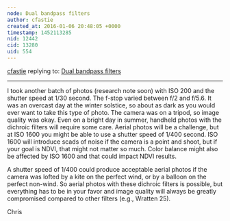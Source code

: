 ```yaml
---
node: Dual bandpass filters
author: cfastie
created_at: 2016-01-06 20:48:05 +0000
timestamp: 1452113285
nid: 12442
cid: 13280
uid: 554
---
```




[cfastie](../profile/cfastie) replying to: [Dual bandpass filters](../notes/cfastie/11-24-2015/dual-band-pass-filters)

----
I took another batch of photos (research note soon) with ISO 200 and the shutter speed at 1/30 second. The f-stop varied between f/2 and f/5.6. It was an overcast day at the winter solstice, so about as dark as you would ever want to take this type of photo. The camera was on a tripod, so image quality was okay. Even on a bright day in summer, handheld photos with the dichroic filters will require some care. Aerial photos will be a challenge, but at ISO 1600 you might be able to use a shutter speed of 1/400 second. ISO 1600 will introduce scads of noise if the camera is a point and shoot, but if your goal is NDVI, that might not matter so much. Color balance might also be affected by ISO 1600 and that could impact NDVI results.

A shutter speed of 1/400 could produce acceptable aerial photos if the camera was lofted by a kite on the perfect wind, or by a balloon on the perfect non-wind. So aerial photos with these dichroic filters is possible, but everything has to be in your favor and image quality will always be greatly compromised compared to other filters (e.g., Wratten 25).

Chris


